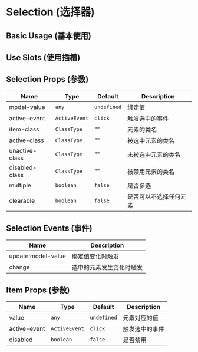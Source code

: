 # Selection (选择器)

## Basic Usage (基本使用)
<demo src="../examples/selection/basic.vue"/>

## Use Slots (使用插槽)
<demo src="../examples/selection/slots.vue"/>

## Selection Props (参数)
| Name | Type | Default | Description |
| --- | --- | --- | --- |
| model-value | `any` | `undefined` | 绑定值 |
| active-event | `ActiveEvent` | `click` | 触发选中的事件 |
| item-class | `ClassType` | "" | 元素的类名 |
| active-class | `ClassType` | "" | 被选中元素的类名 |
| unactive-class | `ClassType` | "" | 未被选中元素的类名 |
| disabled-class | `ClassType` | "" | 被禁用元素的类名 |
| multiple | `boolean` | `false` | 是否多选 |
| clearable | `boolean` | `false` | 是否可以不选择任何元素 |

## Selection Events (事件)

| Name | Description |
| --- | --- |
| update:model-value | 绑定值变化时触发 |
| change | 选中的元素发生变化时触发 |


## Item Props (参数)
| Name | Type | Default | Description |
| --- | --- | --- | --- |
| value | `any` | `undefined` | 元素对应的值 |
| active-event | `ActiveEvent` | `click` | 触发选中的事件 |
| disabled | `boolean` | `false` | 是否禁用 |


